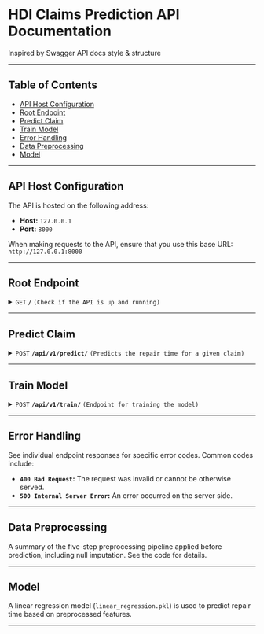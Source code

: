 # HDI Claims Prediction API Documentation

Inspired by Swagger API docs style & structure

---

## Table of Contents
- [API Host Configuration](#api-host-configuration)
- [Root Endpoint](#root-endpoint)
- [Predict Claim](#predict-claim)
- [Train Model](#train-model)
- [Error Handling](#error-handling)
- [Data Preprocessing](#data-preprocessing)
- [Model](#model)

---

## API Host Configuration

The API is hosted on the following address:

- **Host:** `127.0.0.1`
- **Port:** `8000`

When making requests to the API, ensure that you use this base URL: `http://127.0.0.1:8000`

---

## Root Endpoint

<details>
 <summary><code>GET</code> <code><b>/</b></code> <code>(Check if the API is up and running)</code></summary>

### Description

This endpoint is used to check if the API server is running. If the server is up, it returns a welcome message.

### Parameters

None

### Responses

> | HTTP Code | Content-Type       | Response                                      |
> |-----------|--------------------|-----------------------------------------------|
> | `200`     | `application/json` | `{"message": "Bienvenido al API de predicción de siniestros de HDI"}` |

### Example cURL

```bash
curl -X GET http://127.0.0.1:8000/
```

</details>

---

## Predict Claim

<details>
 <summary><code>POST</code> <code><b>/api/v1/predict/</b></code> <code>(Predicts the repair time for a given claim)</code></summary>

### Description

This endpoint predicts the repair time for a given claim based on various parameters.

### Parameters

> | Name           | Type   | Data Type | Description       |
> |----------------|--------|-----------|-------------------|
> | (Request Body) |        | JSON      | See example below  |

### Request Body Example

```json
{
  "claim_id": 123,
  "marca_vehiculo": "Toyota",
  "antiguedad_vehiculo": 5,
  "tipo_poliza": 2,
  "taller": 10,
  "partes_a_reparar": 2,
  "partes_a_reemplazar": 1
}
```

### Responses

> | HTTP Code | Content-Type      | Response                                                                    |
> |-----------|-------------------|-----------------------------------------------------------------------------|
> | `200`     | `application/json`| ```json { "prediccion": 2.5 } ```                                            |
> | `400`     | `application/json`| `{"code":"400","message":"Bad Request"}`                                     |
> | `500`     | `application/json`| `{"code":"500","message":"Internal Server Error (See logs for details)"}`    |

### Example cURL

```bash
curl -X POST -H "Content-Type: application/json" -d '{
  "claim_id": 123,
  "marca_vehiculo": "Toyota",
  "antiguedad_vehiculo": 5,
  "tipo_poliza": 2,
  "taller": 10,
  "partes_a_reparar": 2,
  "partes_a_reemplazar": 1
}' http://127.0.0.1:8000/api/v1/predict/
```

### Special Condition

If `tipo_poliza` is 4, the prediction will always be -1.

</details>

---

## Train Model

<details>
 <summary><code>POST</code> <code><b>/api/v1/train/</b></code> <code>(Endpoint for training the model)</code></summary>

### Description

This endpoint allows for training the model using a provided dataset file.

### Parameters

> | Name | Type        | Data Type           | Description                      |
> |------|-------------|---------------------|----------------------------------|
> | file | binary file | `multipart/form-data` | The file to be used for training. |

### Responses

> | HTTP Code | Content-Type       | Response                                    |
> |-----------|--------------------|---------------------------------------------|
> | `200`     | `text/plain`       | "Training successful"                       |
> | `422`     | `application/json` | `{"code":"422", "message":"Validation Error"}` |

### Example cURL

```bash
curl -X POST -F "file=@/path/to/your/file.csv" http://127.0.0.1:8000/api/v1/train/
```

</details>

---

## Error Handling

See individual endpoint responses for specific error codes. Common codes include:

- **`400 Bad Request`:** The request was invalid or cannot be otherwise served.
- **`500 Internal Server Error`:** An error occurred on the server side.

---

## Data Preprocessing

A summary of the five-step preprocessing pipeline applied before prediction, including null imputation. See the code for details.

---

## Model

A linear regression model (`linear_regression.pkl`) is used to predict repair time based on preprocessed features.

---
